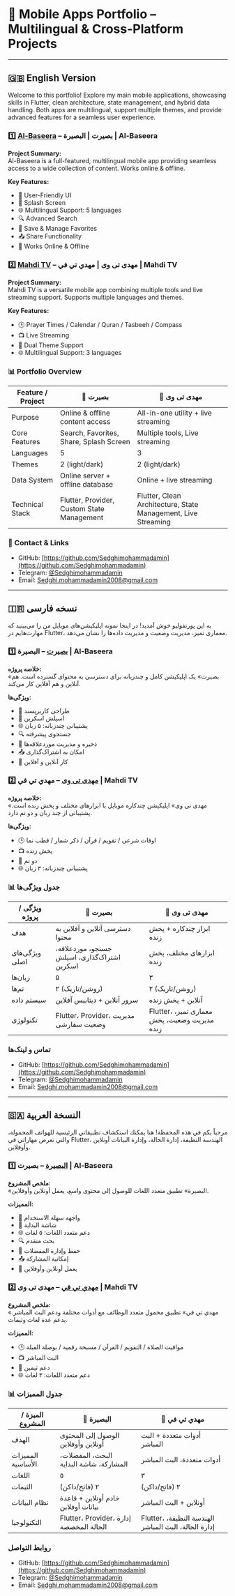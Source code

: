 # 🎨 Mobile Apps Portfolio – Multilingual & Cross-Platform Projects

---

## 🇬🇧 English Version

Welcome to this portfolio! Explore my main mobile applications, showcasing skills in Flutter, clean architecture, state management, and hybrid data handling. Both apps are multilingual, support multiple themes, and provide advanced features for a seamless user experience.

### 1️⃣ [Al-Baseera](https://github.com/Sedghimohammadamin/Al-Baseera) – بصیرت | البصيرة | Al-Baseera

**Project Summary:**  
Al-Baseera is a full-featured, multilingual mobile app providing seamless access to a wide collection of content. Works online & offline.

**Key Features:**  
- 🌟 User-Friendly UI  
- 🚀 Splash Screen  
- 🌐 Multilingual Support: 5 languages  
- 🔍 Advanced Search  
- 💾 Save & Manage Favorites  
- 📤 Share Functionality  
- 🔄 Works Online & Offline

### 2️⃣ [Mahdi TV](https://github.com/Sedghimohammadamin/Mahdi-TV) – مهدی تی وی | مهدي تي في | Mahdi TV

**Project Summary:**  
Mahdi TV is a versatile mobile app combining multiple tools and live streaming support. Supports multiple languages and themes.

**Key Features:**  
- 🕒 Prayer Times / Calendar / Quran / Tasbeeh / Compass  
- 📺 Live Streaming  
- 🎨 Dual Theme Support  
- 🌐 Multilingual Support: 3 languages

### 📊 Portfolio Overview

| Feature / Project | 🌟 بصیرت | 🌟 مهدی تی وی |
|-------------------|------------|---------------|
| Purpose | Online & offline content access | All-in-one utility + live streaming |  
| Core Features | Search, Favorites, Share, Splash Screen | Multiple tools, Live streaming |  
| Languages | 5 | 3 |  
| Themes | 2 (light/dark) | 2 (light/dark) |  
| Data System | Online server + offline database | Online + live streaming |  
| Technical Stack | Flutter, Provider, Custom State Management | Flutter, Clean Architecture, State Management, Live Streaming |

### 📌 Contact & Links

- GitHub: [https://github.com/Sedghimohammadamin](https://github.com/Sedghimohammadamin)  
- Telegram: [@Sedghimohammadamin](https://t.me/Sedghimohammadamin)  
- Email: Sedghi.mohammadamin2008@gmail.com  

---

## 🇮🇷 نسخه فارسی

به این پورتفولیو خوش آمدید! در اینجا نمونه اپلیکیشن‌های موبایل من را می‌بینید که مهارت‌هایم در Flutter، معماری تمیز، مدیریت وضعیت و مدیریت داده‌ها را نشان می‌دهد.

### 1️⃣ [بصیرت](https://github.com/Sedghimohammadamin/Al-Baseera) – البصيرة | Al-Baseera

**خلاصه پروژه:**  
«بصیرت» یک اپلیکیشن کامل و چندزبانه برای دسترسی به محتوای گسترده است. هم آنلاین و هم آفلاین کار می‌کند.

**ویژگی‌ها:**  
- 🌟 طراحی کاربرپسند  
- 🚀 اسپلش اسکرین  
- 🌐 پشتیبانی چندزبانه: ۵ زبان  
- 🔍 جستجوی پیشرفته  
- 💾 ذخیره و مدیریت موردعلاقه‌ها  
- 📤 امکان به اشتراک‌گذاری  
- 🔄 کار آنلاین و آفلاین

### 2️⃣ [مهدی تی وی](https://github.com/Sedghimohammadamin/Mahdi-TV) – مهدي تي في | Mahdi TV

**خلاصه پروژه:**  
«مهدی تی وی» اپلیکیشن چندکاره موبایل با ابزارهای مختلف و پخش زنده است. پشتیبانی از چند زبان و دو تم دارد.

**ویژگی‌ها:**  
- 🕒 اوقات شرعی / تقویم / قرآن / ذکر شمار / قطب نما  
- 📺 پخش زنده  
- 🎨 دو تم  
- 🌐 پشتیبانی چندزبانه: ۳ زبان

### 📊 جدول ویژگی‌ها

| ویژگی / پروژه | 🌟 بصیرت | 🌟 مهدی تی وی |
|---------------|------------|---------------|
| هدف | دسترسی آنلاین و آفلاین به محتوا | ابزار چندکاره + پخش زنده |  
| ویژگی‌های اصلی | جستجو، موردعلاقه، اشتراک‌گذاری، اسپلش اسکرین | ابزارهای مختلف، پخش زنده |  
| زبان‌ها | ۵ | ۳ |  
| تم‌ها | ۲ (روشن/تاریک) | ۲ (روشن/تاریک) |  
| سیستم داده | سرور آنلاین + دیتابیس آفلاین | آنلاین + پخش زنده |  
| تکنولوژی | Flutter، Provider، مدیریت وضعیت سفارشی | Flutter، معماری تمیز، مدیریت وضعیت، پخش زنده |

### تماس و لینک‌ها

- GitHub: [https://github.com/Sedghimohammadamin](https://github.com/Sedghimohammadamin)  
- Telegram: [@Sedghimohammadamin](https://t.me/Sedghimohammadamin)  
- Email: Sedghi.mohammadamin2008@gmail.com  

---

## 🇸🇦 النسخة العربية

مرحباً بكم في هذه المحفظة! هنا يمكنك استكشاف تطبيقاتي الرئيسية للهواتف المحمولة، والتي تعرض مهاراتي في Flutter، الهندسة النظيفة، إدارة الحالة، وإدارة البيانات أونلاين وأوفلاين.

### 1️⃣ [البصيرة](https://github.com/Sedghimohammadamin/Al-Baseera) – بصیرت | Al-Baseera

**ملخص المشروع:**  
«البصيرة» تطبيق متعدد اللغات للوصول إلى محتوى واسع، يعمل أونلاين وأوفلاين.

**المميزات:**  
- 🌟 واجهة سهلة الاستخدام  
- 🚀 شاشة البداية  
- 🌐 دعم متعدد اللغات: ٥ لغات  
- 🔍 بحث متقدم  
- 💾 حفظ وإدارة المفضلات  
- 📤 إمكانية المشاركة  
- 🔄 يعمل أونلاين وأوفلاين

### 2️⃣ [مهدي تي في](https://github.com/Sedghimohammadamin/Mahdi-TV) – مهدی تی وی | Mahdi TV

**ملخص المشروع:**  
«مهدي تي في» تطبيق محمول متعدد الوظائف مع أدوات مختلفة ودعم البث المباشر. يدعم عدة لغات وثيمات.

**المميزات:**  
- 🕒 مواقيت الصلاة / التقويم / القرآن / مسبحة رقمية / بوصلة القبلة  
- 📺 البث المباشر  
- 🎨 دعم ثيمين  
- 🌐 دعم متعدد اللغات: ٣ لغات

### 📊 جدول المميزات

| الميزة / المشروع | 🌟 البصيرة | 🌟 مهدي تي في |
|-----------------|------------|---------------|
| الهدف | الوصول إلى المحتوى أونلاين وأوفلاين | أدوات متعددة + البث المباشر |  
| المميزات الأساسية | البحث، المفضلات، المشاركة، شاشة البداية | أدوات متعددة، البث المباشر |  
| اللغات | ٥ | ٣ |  
| الثيمات | ٢ (فاتح/داكن) | ٢ (فاتح/داكن) |  
| نظام البيانات | خادم أونلاين + قاعدة بيانات أوفلاين | أونلاين + البث المباشر |  
| التكنولوجيا | Flutter، Provider، إدارة الحالة المخصصة | Flutter، الهندسة النظيفة، إدارة الحالة، البث المباشر |

### روابط التواصل

- GitHub: [https://github.com/Sedghimohammadamin](https://github.com/Sedghimohammadamin)  
- Telegram: [@Sedghimohammadamin](https://t.me/Sedghimohammadamin)  
- Email: Sedghi.mohammadamin2008@gmail.com